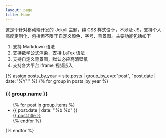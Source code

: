 ```yaml
---
layout: page
title: Home
---
```


这是个针对移动端开发的 Jekyll 主题，纯 CSS 样式设计，不涉及 JS，支持个人高度定制化，包括但不限于自定义颜色、字号、背景图。主要功能包括如下

1. 支持 Markdown 语法
2. 支持数学公式渲染，支持 LaTex 语法
3. 支持自定义背景图，默认必应高清壁纸
4. 支持各大平台 iframe 视频嵌入


{% assign posts_by_year = site.posts | group_by_exp:"post", "post.date | date: '%Y' " %}
{% for group in posts_by_year %}

<h3>{{ group.name }}</h3>
<ul>
  {% for post in group.items %}
    <li>
      <div class="archive-date">{{ post.date | date: "%b %d" }}</div>
      <a href="{{ site.baseurl }}{{ post.url }}">{{ post.title }}</a>
    </li>
  {% endfor %}
</ul>
{% endfor %}
